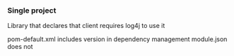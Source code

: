 ### Single project
Library that declares that client requires log4j to use it

pom-default.xml includes version in dependency management
module.json does not